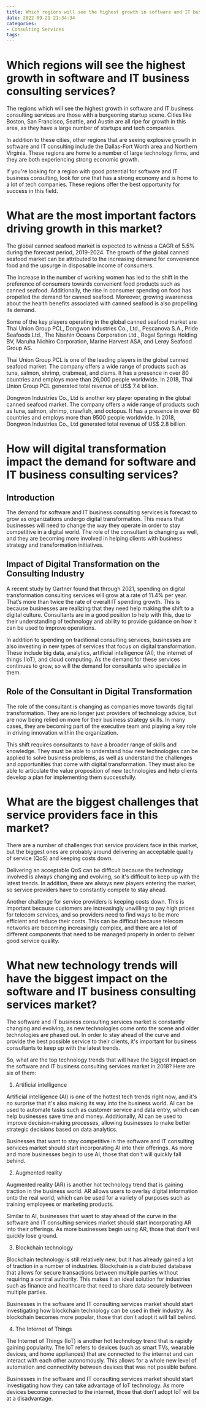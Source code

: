 ```yaml
---
title: Which regions will see the highest growth in software and IT business consulting services
date: 2022-09-21 21:34:34
categories:
- Consulting Services
tags:
---
```



#  Which regions will see the highest growth in software and IT business consulting services?

The regions which will see the highest growth in software and IT business consulting services are those with a burgeoning startup scene. Cities like Boston, San Francisco, Seattle, and Austin are all ripe for growth in this area, as they have a large number of startups and tech companies.

In addition to these cities, other regions that are seeing explosive growth in software and IT consulting include the Dallas-Fort Worth area and Northern Virginia. These regions are home to a number of large technology firms, and they are both experiencing strong economic growth.

If you're looking for a region with good potential for software and IT business consulting, look for one that has a strong economy and is home to a lot of tech companies. These regions offer the best opportunity for success in this field.

#  What are the most important factors driving growth in this market?

The global canned seafood market is expected to witness a CAGR of 5.5% during the forecast period, 2019-2024. The growth of the global canned seafood market can be attributed to the increasing demand for convenience food and the upsurge in disposable income of consumers.

The increase in the number of working women has led to the shift in the preference of consumers towards convenient food products such as canned seafood. Additionally, the rise in consumer spending on food has propelled the demand for canned seafood. Moreover, growing awareness about the health benefits associated with canned seafood is also propelling its demand.

Some of the key players operating in the global canned seafood market are Thai Union Group PCL, Dongwon Industries Co., Ltd., Pescanova S.A., Pride Seafoods Ltd., The Nisshin Oceans Corporation Ltd., Regal Springs Holding BV, Maruha Nichiro Corporation, Marine Harvest ASA, and Lerøy Seafood Group AS.

Thai Union Group PCL is one of the leading players in the global canned seafood market. The company offers a wide range of products such as tuna, salmon, shrimp, crabmeat, and clams. It has a presence in over 80 countries and employs more than 26,000 people worldwide. In 2018, Thai Union Group PCL generated total revenue of US$ 7.4 billion.

Dongwon Industries Co., Ltd is another key player operating in the global canned seafood market. The company offers a wide range of products such as tuna, salmon, shrimp, crawfish, and octopus. It has a presence in over 60 countries and employs more than 9500 people worldwide. In 2018, Dongwon Industries Co., Ltd generated total revenue of US$ 2.8 billion.

#  How will digital transformation impact the demand for software and IT business consulting services?

## Introduction

The demand for software and IT business consulting services is forecast to grow as organizations undergo digital transformation. This means that businesses will need to change the way they operate in order to stay competitive in a digital world. The role of the consultant is changing as well, and they are becoming more involved in helping clients with business strategy and transformation initiatives.

## Impact of Digital Transformation on the Consulting Industry

A recent study by Gartner found that through 2021, spending on digital transformation consulting services will grow at a rate of 11.4% per year. That’s more than twice the rate of overall IT spending growth. This is because businesses are realizing that they need help making the shift to a digital culture. Consultants are in a good position to help with this, due to their understanding of technology and ability to provide guidance on how it can be used to improve operations.

In addition to spending on traditional consulting services, businesses are also investing in new types of services that focus on digital transformation. These include big data, analytics, artificial intelligence (AI), the internet of things (IoT), and cloud computing. As the demand for these services continues to grow, so will the demand for consultants who specialize in them.

## Role of the Consultant in Digital Transformation

The role of the consultant is changing as companies move towards digital transformation. They are no longer just providers of technology advice, but are now being relied on more for their business strategy skills. In many cases, they are becoming part of the executive team and playing a key role in driving innovation within the organization.

This shift requires consultants to have a broader range of skills and knowledge. They must be able to understand how new technologies can be applied to solve business problems, as well as understand the challenges and opportunities that come with digital transformation. They must also be able to articulate the value proposition of new technologies and help clients develop a plan for implementing them successfully.

#  What are the biggest challenges that service providers face in this market?

There are a number of challenges that service providers face in this market, but the biggest ones are probably around delivering an acceptable quality of service (QoS) and keeping costs down.

Delivering an acceptable QoS can be difficult because the technology involved is always changing and evolving, so it's difficult to keep up with the latest trends. In addition, there are always new players entering the market, so service providers have to constantly compete to stay ahead.

Another challenge for service providers is keeping costs down. This is important because customers are increasingly unwilling to pay high prices for telecom services, and so providers need to find ways to be more efficient and reduce their costs. This can be difficult because telecom networks are becoming increasingly complex, and there are a lot of different components that need to be managed properly in order to deliver good service quality.

#  What new technology trends will have the biggest impact on the software and IT business consulting services market?

The software and IT business consulting services market is constantly changing and evolving, as new technologies come onto the scene and older technologies are phased out. In order to stay ahead of the curve and provide the best possible service to their clients, it's important for business consultants to keep up with the latest trends.

So, what are the top technology trends that will have the biggest impact on the software and IT business consulting services market in 2018? Here are six of them:

1. Artificial intelligence

Artificial intelligence (AI) is one of the hottest tech trends right now, and it's no surprise that it's also making its way into the business world. AI can be used to automate tasks such as customer service and data entry, which can help businesses save time and money. Additionally, AI can be used to improve decision-making processes, allowing businesses to make better strategic decisions based on data analytics.

Businesses that want to stay competitive in the software and IT consulting services market should start incorporating AI into their offerings. As more and more businesses begin to use AI, those that don't will quickly fall behind.

2. Augmented reality

Augmented reality (AR) is another hot technology trend that is gaining traction in the business world. AR allows users to overlay digital information onto the real world, which can be used for a variety of purposes such as training employees or marketing products.

Similar to AI, businesses that want to stay ahead of the curve in the software and IT consulting services market should start incorporating AR into their offerings. As more businesses begin using AR, those that don't will quickly lose ground.

3. Blockchain technology

Blockchain technology is still relatively new, but it has already gained a lot of traction in a number of industries. Blockchain is a distributed database that allows for secure transactions between multiple parties without requiring a central authority. This makes it an ideal solution for industries such as finance and healthcare that need to share data securely between multiple parties.

Businesses in the software and IT consulting services market should start investigating how blockchain technology can be used in their industry. As blockchain becomes more popular, those that don't adopt it will fall behind.

4. The Internet of Things

The Internet of Things (IoT) is another hot technology trend that is rapidly gaining popularity. The IoT refers to devices (such as smart TVs, wearable devices, and home appliances) that are connected to the internet and can interact with each other autonomously. This allows for a whole new level of automation and connectivity between devices that was not possible before.


Businesses in the software and IT consulting services market should start investigating how they can take advantage of IoT technology. As more devices become connected to the internet, those that don't adopt IoT will be at a disadvantage.